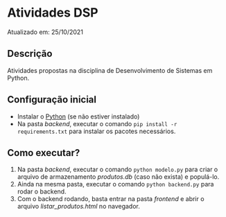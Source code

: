 # Atividades DSP

Atualizado em: 25/10/2021

## Descrição
Atividades propostas na disciplina de Desenvolvimento de Sistemas em Python.

## Configuração inicial
- Instalar o [Python](https://www.python.org/downloads/) (se não estiver instalado)
- Na pasta *backend*, executar o comando `pip install -r requirements.txt` para instalar os pacotes necessários.

## Como executar?
1. Na pasta *backend*, executar o comando `python modelo.py` para criar o arquivo de armazenamento *produtos.db* (caso não exista) e populá-lo.
2. Ainda na mesma pasta, executar o comando `python backend.py` para rodar o backend.
3. Com o backend rodando, basta entrar na pasta *frontend* e abrir o arquivo *listar_produtos.html* no navegador.
